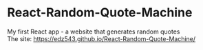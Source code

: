 # React-Random-Quote-Machine
My first React app - a website that generates random quotes \
The site: https://edz543.github.io/React-Random-Quote-Machine/
